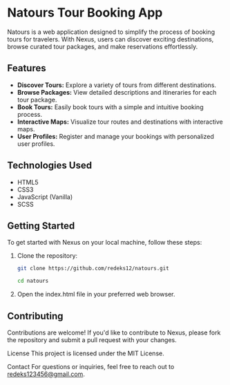 # Natours Tour Booking App

Natours is a web application designed to simplify the process of booking tours for travelers. With Nexus, users can discover exciting destinations, browse curated tour packages, and make reservations effortlessly.

## Features

- **Discover Tours:** Explore a variety of tours from different destinations.
- **Browse Packages:** View detailed descriptions and itineraries for each tour package.
- **Book Tours:** Easily book tours with a simple and intuitive booking process.
- **Interactive Maps:** Visualize tour routes and destinations with interactive maps.
- **User Profiles:** Register and manage your bookings with personalized user profiles.

## Technologies Used

- HTML5
- CSS3
- JavaScript (Vanilla)
- SCSS

## Getting Started

To get started with Nexus on your local machine, follow these steps:

1. Clone the repository:

   ```bash
   git clone https://github.com/redeks12/natours.git
   ```

   ```bash
   cd natours
   ```

2. Open the index.html file in your preferred web browser.

## Contributing

Contributions are welcome! If you'd like to contribute to Nexus, please fork the repository and submit a pull request with your changes.

License
This project is licensed under the MIT License.

Contact
For questions or inquiries, feel free to reach out to redeks123456@gmail.com.

